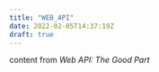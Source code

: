 ```yaml
---
title: "WEB_API"
date: 2022-02-05T14:37:19Z
draft: true
---
```

content from *Web API: The Good Part*

